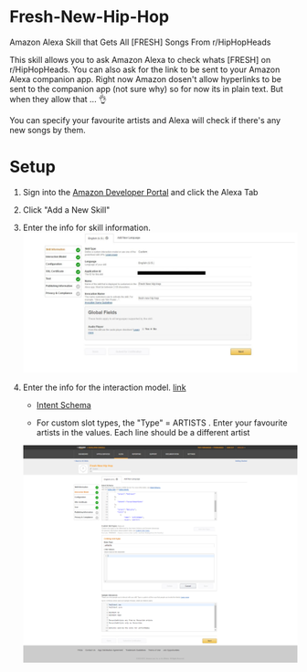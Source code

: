 # Fresh-New-Hip-Hop
Amazon Alexa Skill that Gets All [FRESH] Songs From r/HipHopHeads

This skill allows you to ask Amazon Alexa to check whats [FRESH] on r/HipHopHeads. You can also ask for the link to be sent to your Amazon Alexa companion app. Right now Amazon dosen't allow hyperlinks to be sent to the companion app (not sure why) so for now its in plain text. But when they allow that ... 👌

You can specify your favourite artists and Alexa will check if there's any new songs by them.

# Setup
   1. Sign into the [Amazon Developer Portal](https://developer.amazon.com/) and click the Alexa Tab
   2. Click "Add a New Skill"
   3. Enter the info for skill information. 
      ![](https://github.com/TroyFernandes/Fresh-New-Hip-Hop/blob/master/Setup%20Images/Skill%20info.JPG)
   4. Enter the info for the interaction model. [link](https://github.com/TroyFernandes/Fresh-New-Hip-Hop/tree/master/speechAssets)
         * [Intent Schema](https://github.com/TroyFernandes/Fresh-New-Hip-Hop/blob/master/speechAssets/IntentSchema.json)
         
         * For custom slot types, the "Type" = ARTISTS . Enter your favourite artists in the values. Each line should be a different                  artist
         
      ![](https://github.com/TroyFernandes/Fresh-New-Hip-Hop/blob/master/Setup%20Images/Interaction%20Model.png)

